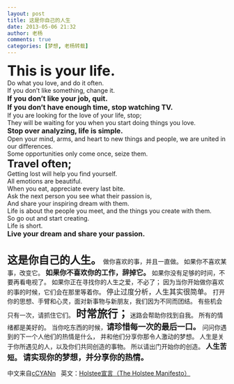 ```yaml
---
layout: post
title: 这是你自己的人生
date: 2013-05-06 21:32
author: 老杨
comments: true
categories: [梦想, 老杨转载]
---
```

<div title="这是你自己的人生。"><span style="font-size: xx-large;"><strong>This is your life.</strong></span></div>
<div title="做你喜欢的事，并且一直做。">Do what you love, and do it often.</div>
<div title="如果你不喜欢某事，改变它。">If you don’t like something, change it.</div>
<div title="如果你不喜欢你的工作，辞掉它。"><span style="font-size: medium;"><strong>If you don’t like your job, quit.</strong></span></div>
<!--more-->
<div title="如果你没有足够的时间，不要再看电视了。"><span style="font-size: medium;"><strong>If you don’t have enough time, stop watching TV.</strong></span></div>
<div title="如果你正在寻找你的人生之爱，不必了；">If you are looking for the love of your life, stop;</div>
<div title="。因为当你开始做你喜欢的事的时候，它们会在那里等着你。">They will be waiting for you when you start doing things you love.</div>
<div title="停止过度分析，人生其实很简单。"><span style="font-size: medium;"><strong>Stop over analyzing, life is simple.</strong></span></div>
<div title="打开你的思想、手臂和心灵，面对新事物与新朋友，我们因为不同而团结。">Open your mind, arms, and heart to new things and people, we are united in our differences.</div>
<div title="有些机会只有一次，请抓住它们。">Some opportunities only come once, seize them.</div>
<div title="时常旅行；"><span style="font-size: x-large;"><strong>Travel often;</strong></span></div>
<div title="迷路会帮助你找到自我。">Getting lost will help you find yourself.</div>
<div title="所有的情绪都是美好的。">All emotions are beautiful.</div>
<div title="当你吃东西的时候，请珍惜每一次的最后一口。">When you eat, appreciate every last bite.</div>
<div title="问问你遇到的下一个人他们的热情是什么，">Ask the next person you see what their passion is,</div>
<div title="并和他们分享你那令人激动的梦想。">And share your inspiring dream with them.</div>
<div title="人生是关于你所遇见的人，以及你们共同创造的事物。">Life is about the people you meet, and the things you create with them.</div>
<div title="所以请出门开始你的创造。">So go out and start creating.</div>
<div title="人生苦短。">Life is short.</div>
<div title="请实现你的梦想，并分享你的热情。"><span style="font-size: medium;"><strong>Live your dream and share your passion.</strong></span></div>
&nbsp;

<span style="font-size: x-large;"><strong>这是你自己的人生。</strong></span>
做你喜欢的事，并且一直做。
如果你不喜欢某事，改变它。
<span style="font-size: medium;"><strong>如果你不喜欢你的工作，辞掉它。</strong></span>
如果你没有足够的时间，不要再看电视了。
如果你正在寻找你的人生之爱，不必了；
因为当你开始做你喜欢的事的时候，它们会在那里等着你。
<span style="font-size: medium;">停止过度分析，人生其实很简单。</span>
打开你的思想、手臂和心灵，面对新事物与新朋友，我们因为不同而团结。
有些机会只有一次，请抓住它们。
<strong><span style="font-size: x-large;">时常旅行；</span></strong>
迷路会帮助你找到自我。
所有的情绪都是美好的。
当你吃东西的时候，<span style="font-size: large;"><strong>请珍惜每一次的最后一口。</strong></span>
问问你遇到的下一个人他们的热情是什么，
并和他们分享你那令人激动的梦想。
人生是关于你所遇见的人，以及你们共同创造的事物。
所以请出门开始你的创造。
<span style="font-size: medium;"><strong>人生苦短。</strong></span>
<span style="font-size: large;"><strong>请实现你的梦想，并分享你的热情。</strong></span>

中文来自<a title="cCyann" href="http://blog.cyanchen.com/this-is-your-life" target="_blank" rel="external nofollow">cCYANn</a>   英文：<a href="http://shop.holstee.com/pages/about" target="_blank" rel="external nofollow">Holstee宣言（The Holstee Manifesto）</a>
